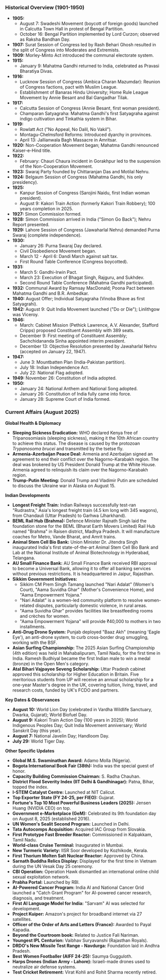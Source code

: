 ### Historical Overview (1901-1950)

*   **1905:**
    *   August 7: Swadeshi Movement (boycott of foreign goods) launched in Calcutta Town Hall in protest of Bengal Partition.
    *   October 16: Bengal Partition implemented by Lord Curzon; observed as Raksha Bandhan Day.
*   **1907:** Surat Session of Congress led by Rash Behari Ghosh resulted in the split of Congress into Moderates and Extremists.
*   **1909:** Morley-Minto Act introduced the communal electorate system.
*   **1915:**
    *   January 9: Mahatma Gandhi returned to India, celebrated as Pravasi Bharatiya Divas.
*   **1916:**
    *   Lucknow Session of Congress (Ambica Charan Mazumdar): Reunion of Congress factions, pact with Muslim League.
    *   Establishment of Banaras Hindu University; Home Rule League Movement by Annie Besant and Bal Gangadhar Tilak.
*   **1917:**
    *   Calcutta Session of Congress (Annie Besant, first woman president).
    *   Champaran Satyagraha: Mahatma Gandhi's first Satyagraha against indigo cultivation and Tinkathia system in Bihar.
*   **1919:**
    *   Rowlatt Act ("No Appeal, No Dalil, No Vakil").
    *   Montagu-Chelmsford Reforms: Introduced dyarchy in provinces.
    *   April 13: Jallianwala Bagh Massacre in Amritsar.
*   **1920:** Non-Cooperation Movement began; Mahatma Gandhi renounced Kaiser-e-Hind title.
*   **1922:**
    *   February: Chauri Chaura incident in Gorakhpur led to the suspension of the Non-Cooperation Movement.
*   **1923:** Swaraj Party founded by Chittaranjan Das and Motilal Nehru.
*   **1924:** Belgaum Session of Congress (Mahatma Gandhi, his only presidency).
*   **1925:**
    *   Kanpur Session of Congress (Sarojini Naidu, first Indian woman president).
    *   August 9: Kakori Train Action (formerly Kakori Train Robbery); 100 years completion in 2025.
*   **1927:** Simon Commission formed.
*   **1928:** Simon Commission arrived in India ("Simon Go Back"); Nehru Report presented.
*   **1929:** Lahore Session of Congress (Jawaharlal Nehru) demanded Purna Swaraj (complete independence).
*   **1930:**
    *   January 26: Purna Swaraj Day declared.
    *   Civil Disobedience Movement began.
    *   March 12 - April 6: Dandi March against salt tax.
    *   First Round Table Conference (Congress boycotted).
*   **1931:**
    *   March 5: Gandhi-Irwin Pact.
    *   March 23: Execution of Bhagat Singh, Rajguru, and Sukhdev.
    *   Second Round Table Conference (Mahatma Gandhi participated).
*   **1932:** Communal Award by Ramsay MacDonald; Poona Pact between Mahatma Gandhi and B.R. Ambedkar.
*   **1940:** August Offer; Individual Satyagraha (Vinoba Bhave as first Satyagrahi).
*   **1942:** August 9: Quit India Movement launched ("Do or Die"); Linlithgow was Viceroy.
*   **1946:**
    *   March: Cabinet Mission (Pethick Lawrence, A.V. Alexander, Stafford Cripps) proposed Constituent Assembly with 389 seats.
    *   December 9: First meeting of Constituent Assembly; Sachchidananda Sinha appointed interim president.
    *   December 13: Objective Resolution presented by Jawaharlal Nehru (accepted on January 22, 1947).
*   **1947:**
    *   June 3: Mountbatten Plan (India-Pakistan partition).
    *   July 18: Indian Independence Act.
    *   July 22: National Flag adopted.
*   **1949:** November 26: Constitution of India adopted.
*   **1950:**
    *   January 24: National Anthem and National Song adopted.
    *   January 26: Constitution of India fully came into force.
    *   January 28: Supreme Court of India formed.

### Current Affairs (August 2025)

**Global Health & Diplomacy**
*   **Sleeping Sickness Eradication:** WHO declared Kenya free of Tripanosomiasis (sleeping sickness), making it the 10th African country to achieve this status. The disease is caused by the protozoan *Trypanosoma brucei* and transmitted by the tsetse fly.
*   **Armenia-Azerbaijan Peace Deal:** Armenia and Azerbaijan signed an agreement to end their conflict over the Nagorno-Karabakh region. The deal was brokered by US President Donald Trump at the White House. Armenia agreed to relinquish its claim over the Nagorno-Karabakh region.
*   **Trump-Putin Meeting:** Donald Trump and Vladimir Putin are scheduled to discuss the Ukraine war in Alaska on August 15.

**Indian Developments**
*   **Longest Freight Train:** Indian Railways successfully test-ran "Rudrastra," Asia's longest freight train (4.5 km long with 345 wagons), from Chandauli (Uttar Pradesh) to Garhwa (Jharkhand).
*   **BEML Rail Hub (Brahma):** Defence Minister Rajnath Singh laid the foundation stone for the BEML (Bharat Earth Movers Limited) Rail Hub named "Brahma" in Raisen district, Madhya Pradesh. It will manufacture coaches for Metro, Vande Bharat, and Amrit trains.
*   **Animal Stem Cell Bio Bank:** Union Minister Dr. Jitendra Singh inaugurated India's first state-of-the-art Animal Stem Cell Bio Bank and Lab at the National Institute of Animal Biotechnology in Hyderabad, Telangana.
*   **AU Small Finance Bank:** AU Small Finance Bank received RBI approval to become a Universal Bank, allowing it to offer all banking services without previous restrictions. It is headquartered in Jaipur, Rajasthan.
*   **Sikkim Government Initiatives:**
    *   Sikkim CM Prem Singh Tamang launched "Nari Adalat" (Women's Court), "Aama Suvidha Ghar" (Mother's Convenience Home), and "Aama Empowerment Yojana."
    *   "Nari Adalat" is a women-led community platform to resolve women-related disputes, particularly domestic violence, in rural areas.
    *   "Aama Suvidha Ghar" provides facilities like breastfeeding rooms and crèches for women.
    *   "Aama Empowerment Yojana" will provide ₹40,000 to mothers in two installments.
*   **Anti-Drug Drone System:** Punjab deployed "Baaz Akh" (meaning 'Eagle Eye'), an anti-drone system, to curb cross-border drug smuggling, working with the BSF.
*   **Asian Surfing Championship:** The 2025 Asian Surfing Championship (4th edition) was held in Mahabalipuram, Tamil Nadu, for the first time in India. Ramesh Budhiyal became the first Indian male to win a medal (bronze) in the Open Men's category.
*   **Atal Bihari Vajpayee Seveng Scholarship:** Uttar Pradesh cabinet approved this scholarship for Higher Education in Britain. Five meritorious students from UP will receive an annual scholarship for a one-year Master's degree in the UK, covering tuition, living, travel, and research costs, funded by UK's FCDO and partners.

**Key Dates & Observances**
*   **August 10:** World Lion Day (celebrated in Vardha Wildlife Sanctuary, Dwarka, Gujarat); World Biofuel Day.
*   **August 9:** Kakori Train Action Day (100 years in 2025); World Indigenous Peoples Day; Quit India Movement anniversary; World Sanskrit Day (this year).
*   **August 7:** National Javelin Day; Handloom Day.
*   **July 29:** World Tiger Day.

**Other Specific Updates**
*   **Global M.S. Swaminathan Award:** Adamo Molla (Nigeria).
*   **Bogota International Book Fair (38th):** India was the special guest of honor.
*   **Capacity Building Commission Chairman:** S. Radha Chauhan.
*   **District Flood Severity Index (IIT Delhi & Gandhinagar):** Patna, Bihar, topped the index.
*   **I-STEM Catalyst Centre:** Launched at NIT Calicut.
*   **Top Exporter State (FY 24-25, per FIEO):** Gujarat.
*   **Fortune's Top 10 Most Powerful Business Leaders (2025):** Jensen Huang (NVIDIA CEO) on top.
*   **Government e-Marketplace (GeM):** Celebrated its 9th foundation day on August 8, 2025 (established 2016).
*   **UN Women's Sealit Second Program:** Launched in Delhi.
*   **Tata Autocomps Acquisition:** Acquired IAC Group from Slovakia.
*   **First Prototype Fast Breeder Reactor:** Commissioned in Kalpakkam, Tamil Nadu.
*   **World-class Cruise Terminal:** Inaugurated in Mumbai.
*   **New Turmeric Variety:** IISR Soor developed by Kozhikode, Kerala.
*   **First Thorium Molten Salt Nuclear Reactor:** Approved by China.
*   **Sarnath Buddha Relics Display:** Displayed for the first time in Vietnam during the UN Vesak Day 25 ceremony.
*   **CBI Operation:** Operation Hawk dismantled an international online child sexual exploitation network.
*   **Prabha Portal:** Launched by RBI.
*   **AI-Powered Cancer Program:** India AI and National Cancer Grid launched a "Catch Grant Program" for AI-powered cancer research, diagnosis, and treatment.
*   **First AI Language Model for India:** "Sarvam" AI was selected for development.
*   **Project Kuiper:** Amazon's project for broadband internet via 27 satellites.
*   **Officer of the Order of Arts and Letters (France):** Awarded to Payal Kapadia.
*   **Beyond the Courtroom book:** Related to Justice Fali Nariman.
*   **Youngest IPL Centurion:** Vaibhav Suryavanshi (Rajasthan Royals).
*   **DRDO's New Missile Test Range - Navdurga:** Foundation laid in Andhra Pradesh.
*   **Best Women Footballer (AIFF 24-25):** Saumya Gugguloth.
*   **Harps Drones (Indian Army - Lahore):** Israeli-made drones used to neutralize air defense systems.
*   **Test Cricket Retirement:** Virat Kohli and Rohit Sharma recently retired.